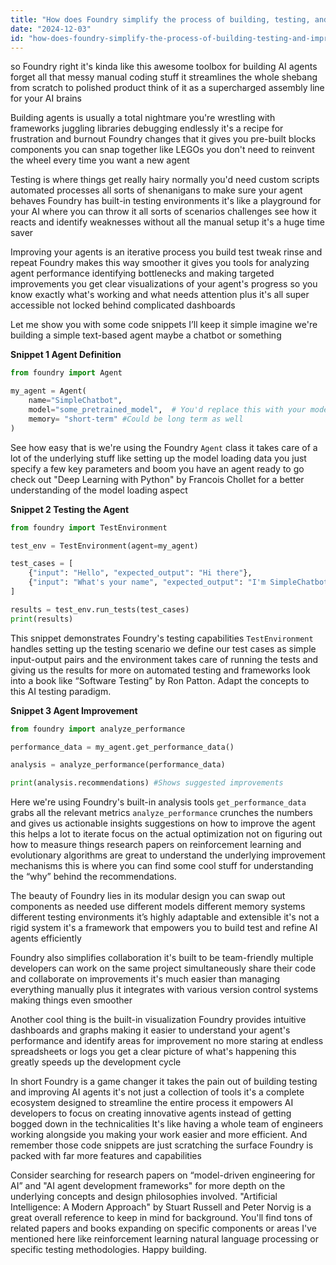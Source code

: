 ```yaml
---
title: "How does Foundry simplify the process of building, testing, and improving AI agents?"
date: "2024-12-03"
id: "how-does-foundry-simplify-the-process-of-building-testing-and-improving-ai-agents"
---
```


 so Foundry right  it's kinda like this awesome toolbox for building AI agents  forget all that messy manual coding stuff  it streamlines the whole shebang  from scratch to polished product  think of it as a supercharged assembly line for your AI brains

Building agents is usually a total nightmare you're wrestling with frameworks juggling libraries  debugging endlessly  it's a recipe for frustration and burnout  Foundry changes that  it gives you pre-built blocks components you can snap together like LEGOs  you don't need to reinvent the wheel every time you want a new agent

Testing is where things get really hairy normally  you'd need custom scripts automated processes  all sorts of shenanigans to make sure your agent behaves  Foundry has built-in testing environments  it's like a playground for your AI where you can throw it all sorts of scenarios challenges  see how it reacts  and identify weaknesses  without all the manual setup  it's a huge time saver

Improving your agents is an iterative process  you build test tweak rinse and repeat  Foundry makes this way smoother  it gives you tools for analyzing agent performance  identifying bottlenecks  and making targeted improvements  you get clear visualizations of your agent's progress  so you know exactly what's working and what needs attention  plus  it's all super accessible not locked behind complicated dashboards


Let me show you with some code snippets  I’ll keep it simple  imagine we're building a simple text-based agent  maybe a chatbot or something


**Snippet 1 Agent Definition**

```python
from foundry import Agent

my_agent = Agent(
    name="SimpleChatbot",
    model="some_pretrained_model",  # You'd replace this with your model
    memory= "short-term" #Could be long term as well
)
```

See how easy that is  we're using the Foundry `Agent` class  it takes care of a lot of the underlying stuff  like setting up the model loading data  you just specify a few key parameters  and boom  you have an agent ready to go  check out "Deep Learning with Python" by Francois Chollet for a better understanding of the model loading aspect


**Snippet 2  Testing the Agent**

```python
from foundry import TestEnvironment

test_env = TestEnvironment(agent=my_agent)

test_cases = [
    {"input": "Hello", "expected_output": "Hi there"},
    {"input": "What's your name", "expected_output": "I'm SimpleChatbot"},
]

results = test_env.run_tests(test_cases)
print(results)
```

This snippet demonstrates Foundry's testing capabilities   `TestEnvironment` handles setting up the testing scenario   we define our test cases as simple input-output pairs and the environment takes care of running the tests and giving us the results  for more on automated testing and frameworks look into a book like “Software Testing” by Ron Patton.  Adapt the concepts to this AI testing paradigm.


**Snippet 3 Agent Improvement**

```python
from foundry import analyze_performance

performance_data = my_agent.get_performance_data()

analysis = analyze_performance(performance_data)

print(analysis.recommendations) #Shows suggested improvements
```

Here  we're using Foundry's built-in analysis tools  `get_performance_data` grabs all the relevant metrics  `analyze_performance` crunches the numbers  and gives us actionable insights  suggestions on how to improve the agent  this helps a lot to iterate  focus on the actual optimization not on figuring out how to measure things  research papers on reinforcement learning and evolutionary algorithms are great to understand the underlying improvement mechanisms  this is where you can find some cool stuff for understanding the “why” behind the recommendations.


The beauty of Foundry lies in its modular design  you can swap out components as needed   use different models different memory systems different testing environments  it’s highly adaptable and extensible  it's not a rigid system  it's a framework that empowers you to build  test and refine AI agents efficiently


Foundry also simplifies collaboration  it's built to be team-friendly   multiple developers can work on the same project simultaneously  share their code and collaborate on improvements  it's much easier than managing everything manually  plus it integrates with various version control systems making things even smoother


Another cool thing is the built-in visualization  Foundry provides intuitive dashboards and graphs  making it easier to understand your agent's performance and identify areas for improvement  no more staring at endless spreadsheets or logs  you get a clear picture of what's happening  this greatly speeds up the development cycle


In short Foundry is a game changer  it takes the pain out of building testing and improving AI agents  it's not just a collection of tools  it's a complete ecosystem designed to streamline the entire process   it empowers AI developers to focus on creating innovative agents instead of getting bogged down in the technicalities  It's like having a whole team of engineers working alongside you  making your work easier and more efficient.  And remember  those code snippets are just scratching the surface  Foundry is packed with far more features and capabilities


Consider searching for research papers on “model-driven engineering for AI” and "AI agent development frameworks" for more depth on the underlying concepts and design philosophies involved.  "Artificial Intelligence: A Modern Approach" by Stuart Russell and Peter Norvig is a great overall reference to keep in mind for background. You'll find tons of related papers and books expanding on specific components or areas I've mentioned here  like reinforcement learning  natural language processing  or specific testing methodologies.  Happy building.
